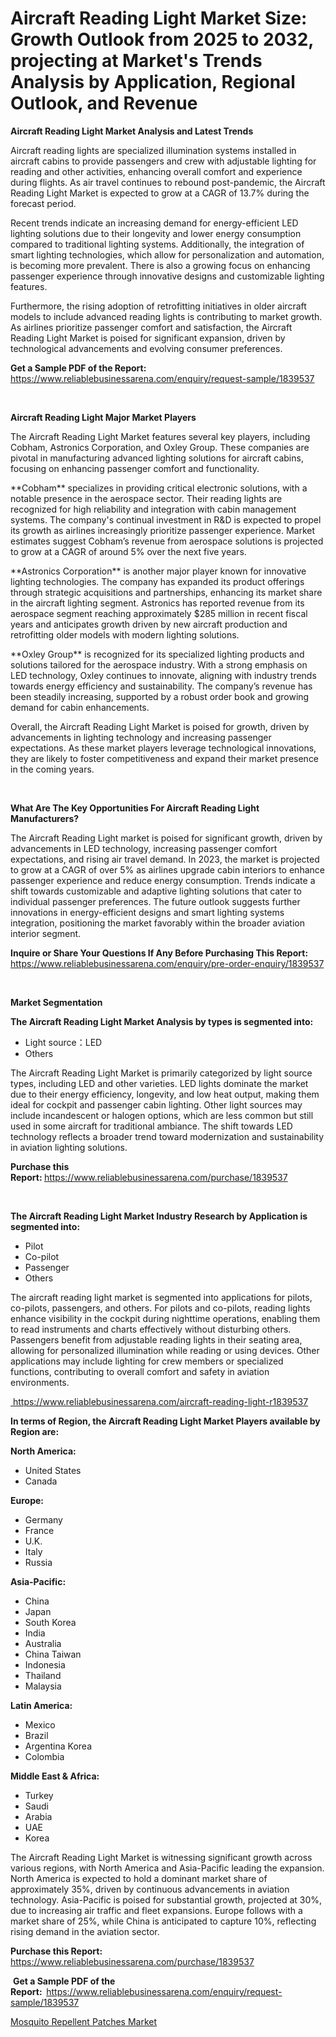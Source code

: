 <p><h1>Aircraft Reading Light Market Size: Growth Outlook from 2025 to 2032, projecting at Market's Trends Analysis by Application, Regional Outlook, and Revenue</h1></p><p><strong>Aircraft Reading Light Market Analysis and Latest Trends</strong></p>
<p><p>Aircraft reading lights are specialized illumination systems installed in aircraft cabins to provide passengers and crew with adjustable lighting for reading and other activities, enhancing overall comfort and experience during flights. As air travel continues to rebound post-pandemic, the Aircraft Reading Light Market is expected to grow at a CAGR of 13.7% during the forecast period. </p><p>Recent trends indicate an increasing demand for energy-efficient LED lighting solutions due to their longevity and lower energy consumption compared to traditional lighting systems. Additionally, the integration of smart lighting technologies, which allow for personalization and automation, is becoming more prevalent. There is also a growing focus on enhancing passenger experience through innovative designs and customizable lighting features. </p><p>Furthermore, the rising adoption of retrofitting initiatives in older aircraft models to include advanced reading lights is contributing to market growth. As airlines prioritize passenger comfort and satisfaction, the Aircraft Reading Light Market is poised for significant expansion, driven by technological advancements and evolving consumer preferences.</p></p>
<p><strong>Get a Sample PDF of the Report:&nbsp;</strong> <a href="https://www.reliablebusinessarena.com/enquiry/request-sample/1839537?utm_campaign=2314&utm_medium=2&utm_source=Github&utm_content=ia&utm_term=07022025&utm_id=aircraft-reading-light">https://www.reliablebusinessarena.com/enquiry/request-sample/1839537</a></p>
<p>&nbsp;</p>
<p><strong>Aircraft Reading Light Major Market Players</strong></p>
<p><p>The Aircraft Reading Light Market features several key players, including Cobham, Astronics Corporation, and Oxley Group. These companies are pivotal in manufacturing advanced lighting solutions for aircraft cabins, focusing on enhancing passenger comfort and functionality.</p><p>**Cobham** specializes in providing critical electronic solutions, with a notable presence in the aerospace sector. Their reading lights are recognized for high reliability and integration with cabin management systems. The company's continual investment in R&D is expected to propel its growth as airlines increasingly prioritize passenger experience. Market estimates suggest Cobham’s revenue from aerospace solutions is projected to grow at a CAGR of around 5% over the next five years.</p><p>**Astronics Corporation** is another major player known for innovative lighting technologies. The company has expanded its product offerings through strategic acquisitions and partnerships, enhancing its market share in the aircraft lighting segment. Astronics has reported revenue from its aerospace segment reaching approximately $285 million in recent fiscal years and anticipates growth driven by new aircraft production and retrofitting older models with modern lighting solutions.</p><p>**Oxley Group** is recognized for its specialized lighting products and solutions tailored for the aerospace industry. With a strong emphasis on LED technology, Oxley continues to innovate, aligning with industry trends towards energy efficiency and sustainability. The company’s revenue has been steadily increasing, supported by a robust order book and growing demand for cabin enhancements.</p><p>Overall, the Aircraft Reading Light Market is poised for growth, driven by advancements in lighting technology and increasing passenger expectations. As these market players leverage technological innovations, they are likely to foster competitiveness and expand their market presence in the coming years.</p></p>
<p>&nbsp;</p>
<p><strong>What Are The Key Opportunities For Aircraft Reading Light Manufacturers?</strong></p>
<p><p>The Aircraft Reading Light market is poised for significant growth, driven by advancements in LED technology, increasing passenger comfort expectations, and rising air travel demand. In 2023, the market is projected to grow at a CAGR of over 5% as airlines upgrade cabin interiors to enhance passenger experience and reduce energy consumption. Trends indicate a shift towards customizable and adaptive lighting solutions that cater to individual passenger preferences. The future outlook suggests further innovations in energy-efficient designs and smart lighting systems integration, positioning the market favorably within the broader aviation interior segment.</p></p>
<p><strong>Inquire or Share Your Questions If Any Before Purchasing This Report:</strong> <a href="https://www.reliablebusinessarena.com/enquiry/pre-order-enquiry/1839537?utm_campaign=2314&utm_medium=2&utm_source=Github&utm_content=ia&utm_term=07022025&utm_id=aircraft-reading-light">https://www.reliablebusinessarena.com/enquiry/pre-order-enquiry/1839537</a></p>
<p>&nbsp;</p>
<p><strong>Market Segmentation</strong></p>
<p><strong>The Aircraft Reading Light Market Analysis by types is segmented into:</strong></p>
<p><ul><li>Light source：LED</li><li>Others</li></ul></p>
<p><p>The Aircraft Reading Light Market is primarily categorized by light source types, including LED and other varieties. LED lights dominate the market due to their energy efficiency, longevity, and low heat output, making them ideal for cockpit and passenger cabin lighting. Other light sources may include incandescent or halogen options, which are less common but still used in some aircraft for traditional ambiance. The shift towards LED technology reflects a broader trend toward modernization and sustainability in aviation lighting solutions.</p></p>
<p><strong>Purchase this Report:&nbsp;</strong><a href="https://www.reliablebusinessarena.com/purchase/1839537?utm_campaign=2314&utm_medium=2&utm_source=Github&utm_content=ia&utm_term=07022025&utm_id=aircraft-reading-light">https://www.reliablebusinessarena.com/purchase/1839537</a></p>
<p>&nbsp;</p>
<p><strong>The Aircraft Reading Light Market Industry Research by Application is segmented into:</strong></p>
<p><ul><li>Pilot</li><li>Co-pilot</li><li>Passenger</li><li>Others</li></ul></p>
<p><p>The aircraft reading light market is segmented into applications for pilots, co-pilots, passengers, and others. For pilots and co-pilots, reading lights enhance visibility in the cockpit during nighttime operations, enabling them to read instruments and charts effectively without disturbing others. Passengers benefit from adjustable reading lights in their seating area, allowing for personalized illumination while reading or using devices. Other applications may include lighting for crew members or specialized functions, contributing to overall comfort and safety in aviation environments.</p></p>
<p><a href="https://www.reliablebusinessarena.com/aircraft-reading-light-r1839537?utm_campaign=2314&utm_medium=2&utm_source=Github&utm_content=ia&utm_term=07022025&utm_id=aircraft-reading-light">&nbsp;https://www.reliablebusinessarena.com/aircraft-reading-light-r1839537</a></p>
<p><strong>In terms of Region, the Aircraft Reading Light Market Players available by Region are:</strong></p>
<p>
    <p> <strong> North America: </strong>
        <ul>
            <li>United States</li>
            <li>Canada</li>
        </ul>
        </p> 
    <p> <strong> Europe: </strong>
        <ul>
            <li>Germany</li>
            <li>France</li>
            <li>U.K.</li>
            <li>Italy</li>
            <li>Russia</li>
        </ul>
        </p> 
    <p> <strong> Asia-Pacific: </strong>
        <ul>
            <li>China</li>
            <li>Japan</li>
            <li>South Korea</li>
            <li>India</li>
            <li>Australia</li>
            <li>China Taiwan</li>
            <li>Indonesia</li>
            <li>Thailand</li>
            <li>Malaysia</li>
        </ul>
        </p> 
    <p> <strong> Latin America: </strong>
        <ul>
            <li>Mexico</li>
            <li>Brazil</li>
            <li>Argentina Korea</li>
            <li>Colombia</li>
        </ul>
        </p> 
    <p> <strong> Middle East & Africa: </strong>
        <ul>
            <li>Turkey</li>
            <li>Saudi</li>
            <li>Arabia</li>
            <li>UAE</li>
            <li>Korea</li>
        </ul>
    </p>
    </p>
<p><p>The Aircraft Reading Light Market is witnessing significant growth across various regions, with North America and Asia-Pacific leading the expansion. North America is expected to hold a dominant market share of approximately 35%, driven by continuous advancements in aviation technology. Asia-Pacific is poised for substantial growth, projected at 30%, due to increasing air traffic and fleet expansions. Europe follows with a market share of 25%, while China is anticipated to capture 10%, reflecting rising demand in the aviation sector.</p></p>
<p><strong>Purchase this Report: </strong><a href="https://www.reliablebusinessarena.com/purchase/1839537?utm_campaign=2314&utm_medium=2&utm_source=Github&utm_content=ia&utm_term=07022025&utm_id=aircraft-reading-light">https://www.reliablebusinessarena.com/purchase/1839537</a></p>
<p>&nbsp;<strong>Get a Sample PDF of the Report:&nbsp;&nbsp;</strong><a href="https://www.reliablebusinessarena.com/enquiry/request-sample/1839537?utm_campaign=2314&utm_medium=2&utm_source=Github&utm_content=ia&utm_term=07022025&utm_id=aircraft-reading-light">https://www.reliablebusinessarena.com/enquiry/request-sample/1839537</a></p>
<p><strong></strong></p>
<p><p><a href="https://github.com/rileymgdorcas/Market-Research-Report-List-1/blob/main/mosquito-repellent-patches-market.md?utm_campaign=2314&utm_medium=2&utm_source=Github&utm_content=ia&utm_term=07022025&utm_id=aircraft-reading-light">Mosquito Repellent Patches Market</a></p></p>